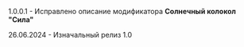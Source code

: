 1.0.0.1 - Исправлено описание модификатора **Солнечный колокол "Сила"**

26.06.2024 - Изначальный релиз 1.0
